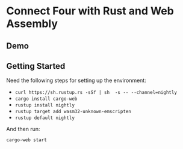 # Connect Four with Rust and Web Assembly

## Demo




## Getting Started

Need the following steps for setting up the environment:

* `curl https://sh.rustup.rs -sSf | sh  -s -- --channel=nightly`
* `cargo install cargo-web`
* `rustup install nightly`
* `rustup target add wasm32-unknown-emscripten`
* `rustup default nightly`

And then run:

`cargo-web start`
